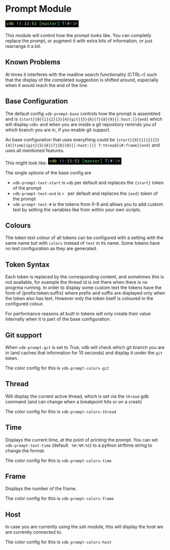 
# Prompt Module

![](img/prompt.0.png)

This module will control how the prompt looks like. You can completly replace the prompt, or augment it with extra bits
of information, or just rearrange it a bit.

## Known Problems

At times it interferes with the readline search functionality (CTRL-r) such that the display of the completed suggestion
is shifted around, especially when it would reach the end of the line.


## Base Configuration

The default config `vdb-prompt-base` controls how the prompt is assembled and is `{start}{0}{1}{2}{3}{4}{git}{5}{6}{7}{8}{9}{[:host:]}{end}` which will display `vdb>` and when you are inside a git repository reminds you of which branch you are in, if you enable git support.

An base configuration that uses everything could be `{start}{0}{1}{2}{3}{4}{time}{git}{5}{6}{7}{8}{9}{[:host:]}{ T:thread}{#:frame}{end}` and uses all mentioned features.

This might look like:
![](img/prompt.0.png)

The single options of the base config are 

* `vdb-prompt-text-start` is `vdb` per default and replaces the `{start}` token of the prompt
* `vdb-prompt-text-end` is `> ` per default and replaces the `{end}` token of the prompt
* `vdb-prompt-text-#` is the tokens from 0-9 and allows you to add custom text by setting the variables like from within your own scripts.

## Colours
The token text colour of all tokens can be configured with a setting with the same name but with `colors` instead of `text` in its name. Some tokens have no text configuration as they are generated.

## Token Syntax

Each token is replaced by the corresponding content, and sometimes this is not available, for example the thread id is
not there when there is no progrma running. In order to display some custom text the tokens have the form of
{prefix:token:suffix} where prefix and suffix are displayed only when the token also has text. However only the token
itself is coloured in the configured colour.

For performance reasons all built in tokens will only create their value internally when it is part of the base configuration.

## Git support

When `vdb-prompt-git` is set to True, vdb will check which git branch you are in (and caches that information for 10
seconds) and display it under the `git` token.

The color config for this is `vdb-prompt-colors-git`

## Thread
Will display the current active thread, which is set via the `thread` gdb command (and can change when a breakpoint hits
or on a crash)

The color config for this is `vdb-prompt-colors-thread`
## Time
Displays the current time, at the point of printing the prompt. You can set `vdb-prompt-text-time` (default ` %H:%M:%S`)
to a python strftime string to change the format. 

The color config for this is `vdb-prompt-colors-time`
## Frame
Displays the number of the frame.

The color config for this is `vdb-prompt-colors-frame`

## Host
In case you are currently using the ssh module, this will display the host we are currently connected to.

The color config for this is `vdb-prompt-colors-host`




